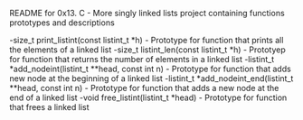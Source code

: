README for 0x13. C - More singly linked lists project containing functions prototypes and descriptions

-size_t print_listint(const listint_t *h) - Prototype for function that prints all the elements of a linked list
-size_t listint_len(const listint_t *h) - Prototyep for function that returns the number of elements in a linked list
-listint_t *add_nodeint(listint_t **head, const int n) - Prototype for function that adds new node at the beginning of a linked list
-listint_t *add_nodeint_end(listint_t **head, const int n) - Prototype for function that adds a new node at the end of a linked list
-void free_listint(listint_t *head) - Prototype for function that frees a linked list
